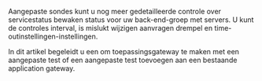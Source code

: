 Aangepaste sondes kunt u nog meer gedetailleerde controle over servicestatus bewaken status voor uw back-end-groep met servers. U kunt de controles interval, is mislukt wijzigen aanvragen drempel en time-outinstellingen-instellingen.

In dit artikel begeleidt u een om toepassingsgateway te maken met een aangepaste test of een aangepaste test toevoegen aan een bestaande application gateway. 
